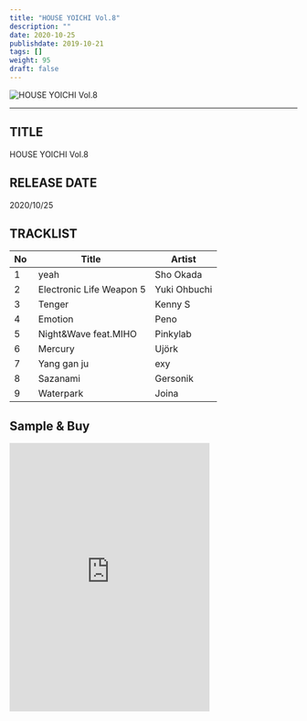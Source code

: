```yaml
---
title: "HOUSE YOICHI Vol.8"
description: ""
date: 2020-10-25
publishdate: 2019-10-21
tags: []
weight: 95
draft: false
---
```


 ![HOUSE YOICHI Vol.8](/images/vol8.png)

---

## TITLE
HOUSE YOICHI Vol.8

## RELEASE DATE
2020/10/25

## TRACKLIST

No | Title | Artist
--- | --- | ---
1 |  yeah | Sho Okada
2 |  Electronic Life Weapon 5 | Yuki Ohbuchi
3 |  Tenger | Kenny S
4 |  Emotion | Peno
5 |  Night&Wave feat.MIHO | Pinkylab
6 |  Mercury | Ujörk
7 |  Yang gan ju | exy
8 |  Sazanami | Gersonik
9 |  Waterpark | Joina

## Sample & Buy

<iframe style="border: 0; width: 350px; height: 470px;" src="https://bandcamp.com/EmbeddedPlayer/album=1476039378/size=large/bgcol=ffffff/linkcol=0687f5/tracklist=false/transparent=true/" seamless><a href="https://houseyoichi.bandcamp.com/album/house-yoichi-vol-8">HOUSE YOICHI Vol.8 by HOUSE YOICHI</a></iframe>